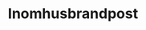 ---
title: 'Inomhusbrandpost'
symbol_image: '/images/symbols/insats/57.svg'
weight: 57
card: true
card_color: 'bg-symbol-red'
---
